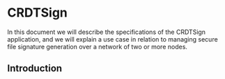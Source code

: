 # CRDTSign
In this document we will describe the specifications of the CRDTSign application, and we
will explain a use case in relation to managing secure file signature generation over
a network of two or more nodes.

## Introduction

